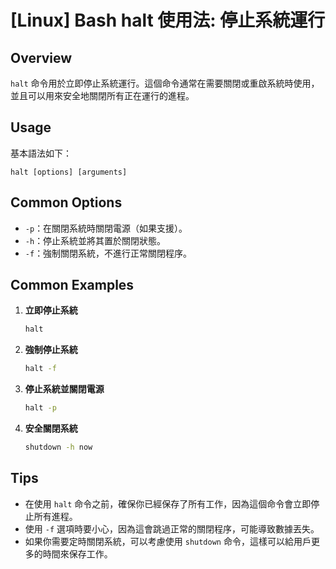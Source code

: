 # [Linux] Bash halt 使用法: 停止系統運行

## Overview
`halt` 命令用於立即停止系統運行。這個命令通常在需要關閉或重啟系統時使用，並且可以用來安全地關閉所有正在運行的進程。

## Usage
基本語法如下：
```
halt [options] [arguments]
```

## Common Options
- `-p`：在關閉系統時關閉電源（如果支援）。
- `-h`：停止系統並將其置於關閉狀態。
- `-f`：強制關閉系統，不進行正常關閉程序。

## Common Examples
1. **立即停止系統**
   ```bash
   halt
   ```

2. **強制停止系統**
   ```bash
   halt -f
   ```

3. **停止系統並關閉電源**
   ```bash
   halt -p
   ```

4. **安全關閉系統**
   ```bash
   shutdown -h now
   ```

## Tips
- 在使用 `halt` 命令之前，確保你已經保存了所有工作，因為這個命令會立即停止所有進程。
- 使用 `-f` 選項時要小心，因為這會跳過正常的關閉程序，可能導致數據丟失。
- 如果你需要定時關閉系統，可以考慮使用 `shutdown` 命令，這樣可以給用戶更多的時間來保存工作。